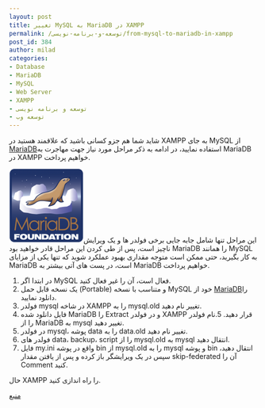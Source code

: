 ```yaml
---
layout: post
title: تغییر MySQL به MariaDB در XAMPP
permalink: /توسعه-و-برنامه-نویسی/from-mysql-to-mariadb-in-xampp
post_id: 384
author: milad
categories: 
- Database
- MariaDB
- MySQL
- Web Server
- XAMPP
- توسعه و برنامه نویسی
- توسعه وب
---
```


شاید شما هم جزو کسانی باشید که علاقمند هستید در XAMPP به جای MySQL از 
[MariaDB](https://mariadb.org/)استفاده نمایید، در ادامه به ذکر مراحل مورد نیاز جهت مهاجرت به MariaDB در XAMPP  خواهیم پرداخت.

[![mariadb-fd-logo](/assets/images/wp/2014/09/ice_logo-5dcea9e47b780ff52f75c3c3304d54827f56211e-150x150.png)](/assets/images/wp/2014/09/ice_logo-5dcea9e47b780ff52f75c3c3304d54827f56211e.png)این مراحل تنها شامل جابه جایی برخی فولدر ها و یک ویرایش ناچیز است، پس از طی کردن این مراحل قادر خواهید بود  MariaDB را همانند MySQL به کار بگیرید، حتی ممکن است متوجه مقداری بهبود عملکرد شوید که تنها یکی از مزایای MariaDB است، در پست های آتی بیشتر به MariaDB خواهیم پرداخت.


1. در ابتدا اگر MySQL فعال است، آن را غیر فعال کنید.
2. یک نسخه قابل حمل (Portable) و متناسب با نسخه MySQL خود از 
[MariaDB](https://downloads.mariadb.org/)را دانلود نمایید.
3. فولدر mysql در شاخه XAMPP را به mysql.old تغییر نام دهید.
4. فایل دانلود شده MariaDB را Extract و در فولدر XAMPP قرار دهید.
5.نام فولدر را از MariaDB به mysql تغییر دهید.
6. در فولدر mysql، پوشه data را به data.old تغییر نام دهید.
7. فولدر های data، backup، script  را از mysql.old به mysql انتقال دهید.
8. فایل my.ini واقع در پوشه bin از mysql.old را به mysql و پوشه bin انتقال دهید، سپس در یک ویرایشگر باز کرده و پس از یافتن مقدار skip-federated آن را Comment کنید.

حال XAMPP را راه اندازی کنید.


[منبع](https://articlebin.michaelmilette.com/how-to-upgrade-mysql-to-mariadb-in-xampp-in-5-minutes-on-windows/)